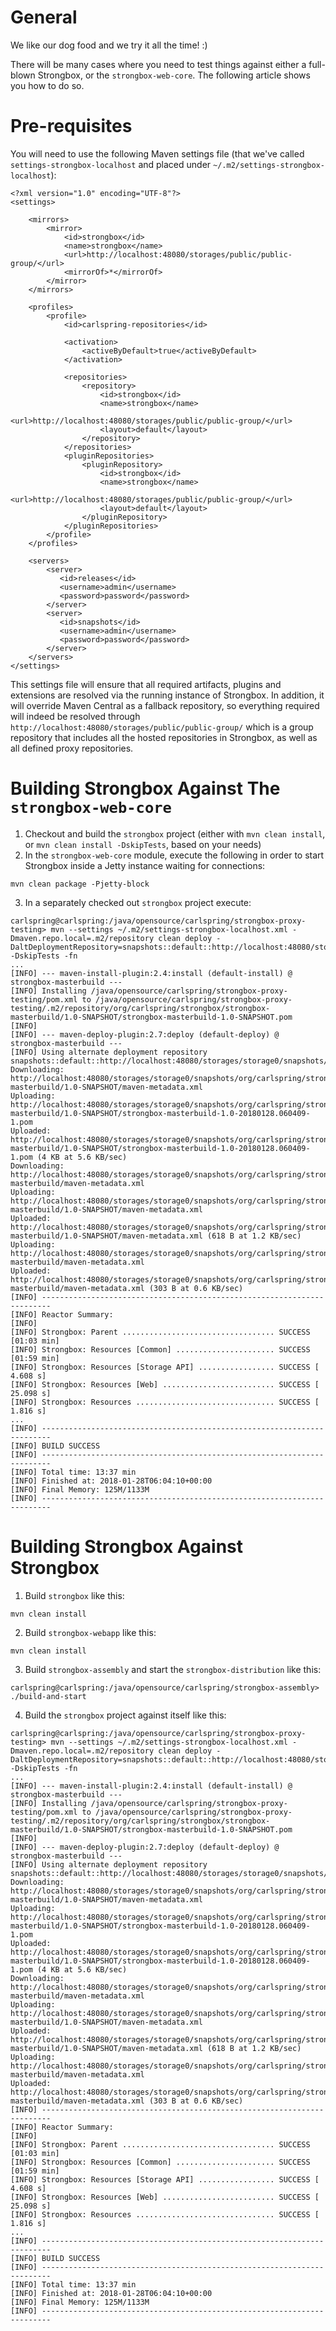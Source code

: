 # General
We like our dog food and we try it all the time! :)

There will be many cases where you need to test things against either a full-blown Strongbox, or the `strongbox-web-core`. The following article shows you how to do so.

# Pre-requisites

You will need to use the following Maven settings file (that we've called `settings-strongbox-localhost` and placed under `~/.m2/settings-strongbox-localhost`):

```
<?xml version="1.0" encoding="UTF-8"?>
<settings>

    <mirrors>
        <mirror>
            <id>strongbox</id>
            <name>strongbox</name>
            <url>http://localhost:48080/storages/public/public-group/</url>
            <mirrorOf>*</mirrorOf>
        </mirror>
    </mirrors>

    <profiles>
        <profile>
            <id>carlspring-repositories</id>

            <activation>
                <activeByDefault>true</activeByDefault>
            </activation>

            <repositories>
                <repository>
                    <id>strongbox</id>
                    <name>strongbox</name>
                    <url>http://localhost:48080/storages/public/public-group/</url>
                    <layout>default</layout>
                </repository>
            </repositories>
            <pluginRepositories>
                <pluginRepository>
                    <id>strongbox</id>
                    <name>strongbox</name>
                    <url>http://localhost:48080/storages/public/public-group/</url>
                    <layout>default</layout>
                </pluginRepository>
            </pluginRepositories>
        </profile>
    </profiles>

    <servers>
        <server>
           <id>releases</id>
           <username>admin</username>
           <password>password</password>
        </server>
        <server>
           <id>snapshots</id>
           <username>admin</username>
           <password>password</password>
        </server>
    </servers>
</settings>
```

This settings file will ensure that all required artifacts, plugins and extensions are resolved via the running instance of Strongbox. In addition, it will override Maven Central as a fallback repository, so everything required will indeed be resolved through `http://localhost:48080/storages/public/public-group/` which is a group repository that includes all the hosted repositories in Strongbox, as well as all defined proxy repositories.

# Building Strongbox Against The `strongbox-web-core`

1. Checkout and build the `strongbox` project (either with `mvn clean install`, or `mvn clean install -DskipTests`, based on your needs)
2. In the `strongbox-web-core` module, execute the following in order to start Strongbox inside a Jetty instance waiting for connections:
```
mvn clean package -Pjetty-block
```
3. In a separately checked out `strongbox` project execute:
```
carlspring@carlspring:/java/opensource/carlspring/strongbox-proxy-testing> mvn --settings ~/.m2/settings-strongbox-localhost.xml -Dmaven.repo.local=.m2/repository clean deploy -DaltDeploymentRepository=snapshots::default::http://localhost:48080/storages/storage0/snapshots/ -DskipTests -fn
...
[INFO] --- maven-install-plugin:2.4:install (default-install) @ strongbox-masterbuild ---
[INFO] Installing /java/opensource/carlspring/strongbox-proxy-testing/pom.xml to /java/opensource/carlspring/strongbox-proxy-testing/.m2/repository/org/carlspring/strongbox/strongbox-masterbuild/1.0-SNAPSHOT/strongbox-masterbuild-1.0-SNAPSHOT.pom
[INFO] 
[INFO] --- maven-deploy-plugin:2.7:deploy (default-deploy) @ strongbox-masterbuild ---
[INFO] Using alternate deployment repository snapshots::default::http://localhost:48080/storages/storage0/snapshots/
Downloading: http://localhost:48080/storages/storage0/snapshots/org/carlspring/strongbox/strongbox-masterbuild/1.0-SNAPSHOT/maven-metadata.xml
Uploading: http://localhost:48080/storages/storage0/snapshots/org/carlspring/strongbox/strongbox-masterbuild/1.0-SNAPSHOT/strongbox-masterbuild-1.0-20180128.060409-1.pom
Uploaded: http://localhost:48080/storages/storage0/snapshots/org/carlspring/strongbox/strongbox-masterbuild/1.0-SNAPSHOT/strongbox-masterbuild-1.0-20180128.060409-1.pom (4 KB at 5.6 KB/sec)
Downloading: http://localhost:48080/storages/storage0/snapshots/org/carlspring/strongbox/strongbox-masterbuild/maven-metadata.xml
Uploading: http://localhost:48080/storages/storage0/snapshots/org/carlspring/strongbox/strongbox-masterbuild/1.0-SNAPSHOT/maven-metadata.xml
Uploaded: http://localhost:48080/storages/storage0/snapshots/org/carlspring/strongbox/strongbox-masterbuild/1.0-SNAPSHOT/maven-metadata.xml (618 B at 1.2 KB/sec)
Uploading: http://localhost:48080/storages/storage0/snapshots/org/carlspring/strongbox/strongbox-masterbuild/maven-metadata.xml
Uploaded: http://localhost:48080/storages/storage0/snapshots/org/carlspring/strongbox/strongbox-masterbuild/maven-metadata.xml (303 B at 0.6 KB/sec)
[INFO] ------------------------------------------------------------------------
[INFO] Reactor Summary:
[INFO] 
[INFO] Strongbox: Parent .................................. SUCCESS [01:03 min]
[INFO] Strongbox: Resources [Common] ...................... SUCCESS [01:59 min]
[INFO] Strongbox: Resources [Storage API] ................. SUCCESS [  4.608 s]
[INFO] Strongbox: Resources [Web] ......................... SUCCESS [ 25.098 s]
[INFO] Strongbox: Resources ............................... SUCCESS [  1.816 s]
...
[INFO] ------------------------------------------------------------------------
[INFO] BUILD SUCCESS
[INFO] ------------------------------------------------------------------------
[INFO] Total time: 13:37 min
[INFO] Finished at: 2018-01-28T06:04:10+00:00
[INFO] Final Memory: 125M/1133M
[INFO] ------------------------------------------------------------------------
```

# Building Strongbox Against Strongbox
1. Build `strongbox` like this:
```
mvn clean install
```
2. Build `strongbox-webapp` like this:
```
mvn clean install
```
3. Build `strongbox-assembly` and start the `strongbox-distribution` like this:
```
carlspring@carlspring:/java/opensource/carlspring/strongbox-assembly> ./build-and-start 
```
4. Build the `strongbox` project against itself like this:
```
carlspring@carlspring:/java/opensource/carlspring/strongbox-proxy-testing> mvn --settings ~/.m2/settings-strongbox-localhost.xml -Dmaven.repo.local=.m2/repository clean deploy -DaltDeploymentRepository=snapshots::default::http://localhost:48080/storages/storage0/snapshots/ -DskipTests -fn
...
[INFO] --- maven-install-plugin:2.4:install (default-install) @ strongbox-masterbuild ---
[INFO] Installing /java/opensource/carlspring/strongbox-proxy-testing/pom.xml to /java/opensource/carlspring/strongbox-proxy-testing/.m2/repository/org/carlspring/strongbox/strongbox-masterbuild/1.0-SNAPSHOT/strongbox-masterbuild-1.0-SNAPSHOT.pom
[INFO] 
[INFO] --- maven-deploy-plugin:2.7:deploy (default-deploy) @ strongbox-masterbuild ---
[INFO] Using alternate deployment repository snapshots::default::http://localhost:48080/storages/storage0/snapshots/
Downloading: http://localhost:48080/storages/storage0/snapshots/org/carlspring/strongbox/strongbox-masterbuild/1.0-SNAPSHOT/maven-metadata.xml
Uploading: http://localhost:48080/storages/storage0/snapshots/org/carlspring/strongbox/strongbox-masterbuild/1.0-SNAPSHOT/strongbox-masterbuild-1.0-20180128.060409-1.pom
Uploaded: http://localhost:48080/storages/storage0/snapshots/org/carlspring/strongbox/strongbox-masterbuild/1.0-SNAPSHOT/strongbox-masterbuild-1.0-20180128.060409-1.pom (4 KB at 5.6 KB/sec)
Downloading: http://localhost:48080/storages/storage0/snapshots/org/carlspring/strongbox/strongbox-masterbuild/maven-metadata.xml
Uploading: http://localhost:48080/storages/storage0/snapshots/org/carlspring/strongbox/strongbox-masterbuild/1.0-SNAPSHOT/maven-metadata.xml
Uploaded: http://localhost:48080/storages/storage0/snapshots/org/carlspring/strongbox/strongbox-masterbuild/1.0-SNAPSHOT/maven-metadata.xml (618 B at 1.2 KB/sec)
Uploading: http://localhost:48080/storages/storage0/snapshots/org/carlspring/strongbox/strongbox-masterbuild/maven-metadata.xml
Uploaded: http://localhost:48080/storages/storage0/snapshots/org/carlspring/strongbox/strongbox-masterbuild/maven-metadata.xml (303 B at 0.6 KB/sec)
[INFO] ------------------------------------------------------------------------
[INFO] Reactor Summary:
[INFO] 
[INFO] Strongbox: Parent .................................. SUCCESS [01:03 min]
[INFO] Strongbox: Resources [Common] ...................... SUCCESS [01:59 min]
[INFO] Strongbox: Resources [Storage API] ................. SUCCESS [  4.608 s]
[INFO] Strongbox: Resources [Web] ......................... SUCCESS [ 25.098 s]
[INFO] Strongbox: Resources ............................... SUCCESS [  1.816 s]
...
[INFO] ------------------------------------------------------------------------
[INFO] BUILD SUCCESS
[INFO] ------------------------------------------------------------------------
[INFO] Total time: 13:37 min
[INFO] Finished at: 2018-01-28T06:04:10+00:00
[INFO] Final Memory: 125M/1133M
[INFO] ------------------------------------------------------------------------
```
